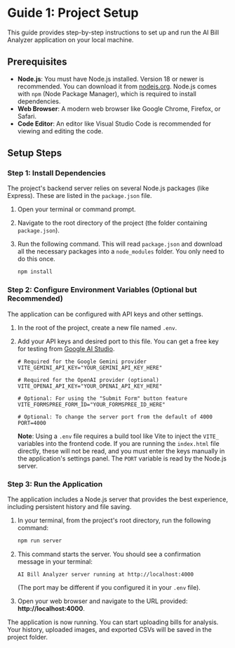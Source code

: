 # Guide 1: Project Setup

This guide provides step-by-step instructions to set up and run the AI Bill Analyzer application on your local machine.

## Prerequisites

-   **Node.js**: You must have Node.js installed. Version 18 or newer is recommended. You can download it from [nodejs.org](https://nodejs.org/). Node.js comes with `npm` (Node Package Manager), which is required to install dependencies.
-   **Web Browser**: A modern web browser like Google Chrome, Firefox, or Safari.
-   **Code Editor**: An editor like Visual Studio Code is recommended for viewing and editing the code.

## Setup Steps

### Step 1: Install Dependencies

The project's backend server relies on several Node.js packages (like Express). These are listed in the `package.json` file.

1.  Open your terminal or command prompt.
2.  Navigate to the root directory of the project (the folder containing `package.json`).
3.  Run the following command. This will read `package.json` and download all the necessary packages into a `node_modules` folder. You only need to do this once.

    ```bash
    npm install
    ```

### Step 2: Configure Environment Variables (Optional but Recommended)

The application can be configured with API keys and other settings.

1.  In the root of the project, create a new file named `.env`.
2.  Add your API keys and desired port to this file. You can get a free key for testing from [Google AI Studio](https://aistudio.google.com/app/apikey).

    ```env
    # Required for the Google Gemini provider
    VITE_GEMINI_API_KEY="YOUR_GEMINI_API_KEY_HERE"

    # Required for the OpenAI provider (optional)
    VITE_OPENAI_API_KEY="YOUR_OPENAI_API_KEY_HERE"

    # Optional: For using the "Submit Form" button feature
    VITE_FORMSPREE_FORM_ID="YOUR_FORMSPREE_ID_HERE"
    
    # Optional: To change the server port from the default of 4000
    PORT=4000
    ```

    **Note**: Using a `.env` file requires a build tool like Vite to inject the `VITE_` variables into the frontend code. If you are running the `index.html` file directly, these will not be read, and you must enter the keys manually in the application's settings panel. The `PORT` variable is read by the Node.js server.

### Step 3: Run the Application

The application includes a Node.js server that provides the best experience, including persistent history and file saving.

1.  In your terminal, from the project's root directory, run the following command:

    ```bash
    npm run server
    ```

2.  This command starts the server. You should see a confirmation message in your terminal:

    ```
    AI Bill Analyzer server running at http://localhost:4000
    ```
    (The port may be different if you configured it in your `.env` file).

3.  Open your web browser and navigate to the URL provided: **http://localhost:4000**.

The application is now running. You can start uploading bills for analysis. Your history, uploaded images, and exported CSVs will be saved in the project folder.